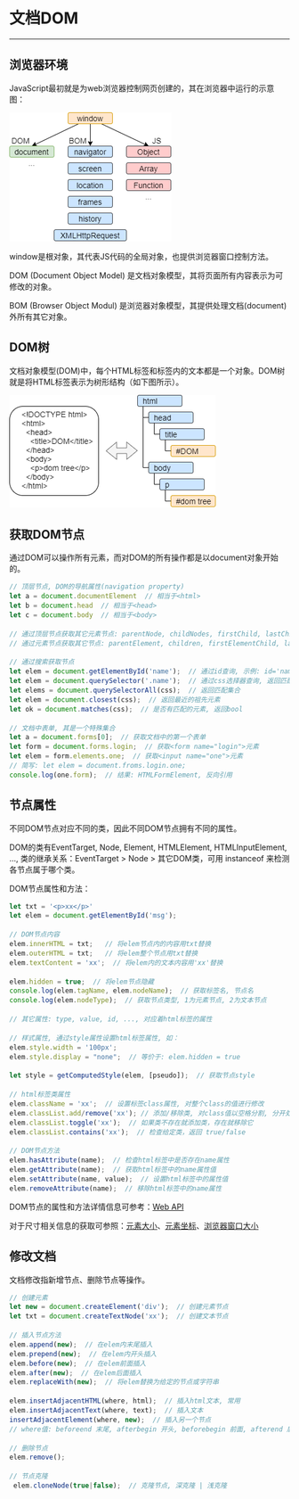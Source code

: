 # 文档DOM
---

## 浏览器环境

JavaScript最初就是为web浏览器控制网页创建的，其在浏览器中运行的示意图：

![Fig5.1 JS run in web browser](../../assets/js-fig5.1-browser.png)

window是根对象，其代表JS代码的全局对象，也提供浏览器窗口控制方法。

DOM (Document Object Model) 是文档对象模型，其将页面所有内容表示为可修改的对象。

BOM (Browser Object Modul) 是浏览器对象模型，其提供处理文档(document)外所有其它对象。

## DOM树

文档对象模型(DOM)中，每个HTML标签和标签内的文本都是一个对象。DOM树就是将HTML标签表示为树形结构（如下图所示）。

![Fig5.2 Document Object Model](../../assets/js-fig5.2-dom.png)

## 获取DOM节点

通过DOM可以操作所有元素，而对DOM的所有操作都是以document对象开始的。

```javascript
// 顶层节点, DOM的导航属性(navigation property) 
let a = document.documentElement  // 相当于<html>
let b = document.head  // 相当于<head>
let c = document.body  // 相当于<body>

// 通过顶层节点获取其它元素节点: parentNode, childNodes, firstChild, lastChild, previousSibling, nextSibling
// 通过元素节点获取其它节点: parentElement, children, firstElementChild, lastElementChild, previousElementSibling, nextElementSibling

// 通过搜索获取节点
let elem = document.getElementById('name');  // 通过id查询, 示例: id='name'
let elem = document.querySelector('.name');  // 通过css选择器查询, 返回匹配的第一个节点, 示例: class="name"
let elems = document.querySelectorAll(css);  // 返回匹配集合
let elem = document.closest(css);  // 返回最近的祖先元素
let ok = document.matches(css);  // 是否有匹配的元素, 返回bool

// 文档中表单, 其是一个特殊集合
let a = document.forms[0];  // 获取文档中的第一个表单
let form = document.forms.login;  // 获取<form name="login">元素
let elem = form.elements.one;  // 获取<input name="one">元素
// 简写: let elem = document.froms.login.one;
console.log(one.form);  // 结果: HTMLFormElement, 反向引用
```

## 节点属性

不同DOM节点对应不同的类，因此不同DOM节点拥有不同的属性。

DOM的类有EventTarget, Node, Element, HTMLElement, HTMLInputElement, ..., 类的继承关系：EventTarget > Node > 其它DOM类，可用 instanceof 来检测各节点属于哪个类。

DOM节点属性和方法：

```javascript
let txt = '<p>xx</p>'
let elem = document.getElementById('msg');

// DOM节点内容
elem.innerHTML = txt;   // 将elem节点内的内容用txt替换
elem.outerHTML = txt;   // 将elem整个节点用txt替换
elem.textContent = 'xx';  // 将elem内的文本内容用'xx'替换

elem.hidden = true;  // 将elem节点隐藏
console.log(elem.tagName, elem.nodeName);  // 获取标签名, 节点名
console.log(elem.nodeType);  // 获取节点类型, 1为元素节点, 2为文本节点

// 其它属性: type, value, id, ..., 对应着html标签的属性

// 样式属性, 通过style属性设置html标签属性, 如：
elem.style.width = '100px';
elem.style.display = "none";  // 等价于: elem.hidden = true

let style = getComputedStyle(elem, [pseudo]);  // 获取节点style

// html标签类属性
elem.className = 'xx';  // 设置标签class属性, 对整个class的值进行修改
elem.classList.add/remove('xx'); // 添加/移除类, 对class值以空格分割, 分开处理
elem.classList.toggle('xx');  // 如果类不存在就添加类，存在就移除它
elem.classList.contains('xx');  // 检查给定类，返回 true/false

// DOM节点方法
elem.hasAttribute(name);  // 检查html标签中是否存在name属性
elem.getAttribute(name);  // 获取html标签中的name属性值
elem.setAttribute(name, value);  // 设置html标签中的属性值
elem.removeAttribute(name);  // 移除html标签中的name属性
```

DOM节点的属性和方法详情信息可参考：[Web API](https://developer.mozilla.org/en-US/docs/Web/API)

对于尺寸相关信息的获取可参照：[元素大小](https://javascript.info/size-and-scroll)、[元素坐标](https://javascript.info/coordinates)、[浏览器窗口大小](https://javascript.info/size-and-scroll-window)

## 修改文档

文档修改指新增节点、删除节点等操作。

```javascript
// 创建元素
let new = document.createElement('div');  // 创建元素节点
let txt = document.createTextNode('xx');  // 创建文本节点

// 插入节点方法
elem.append(new);  // 在elem内末尾插入
elem.prepend(new);  // 在elem内开头插入
elem.before(new);  // 在elem前面插入
elem.after(new);  // 在elem后面插入
elem.replaceWith(new);  // 将elem替换为给定的节点或字符串

elem.insertAdjacentHTML(where, html);  // 插入html文本, 常用
elem.insertAdjacentText(where, text);  // 插入文本
insertAdjacentElement(where, new);  // 插入另一个节点
// where值: beforeend 末尾, afterbegin 开头, beforebegin 前面, afterend 后面

// 删除节点
elem.remove();

// 节点克隆
 elem.cloneNode(true|false);  // 克隆节点, 深克隆 | 浅克隆
```

